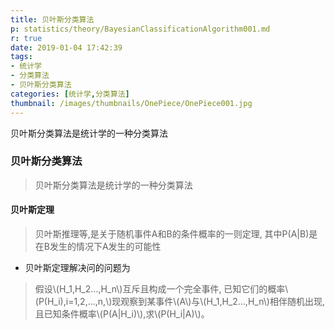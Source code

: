 ```yaml
---
title: 贝叶斯分类算法
p: statistics/theory/BayesianClassificationAlgorithm001.md
r: true
date: 2019-01-04 17:42:39
tags: 
- 统计学
- 分类算法
- 贝叶斯分类算法
categories: [统计学,分类算法]
thumbnail: /images/thumbnails/OnePiece/OnePiece001.jpg
---
```

贝叶斯分类算法是统计学的一种分类算法
<!-- more -->

### 贝叶斯分类算法
> 贝叶斯分类算法是统计学的一种分类算法


#### 贝叶斯定理
> 贝叶斯推理等,是关于随机事件A和B的条件概率的一则定理, 其中P(A|B)是在B发生的情况下A发生的可能性

* 贝叶斯定理解决问的问题为
> 假设\\(H_1,H_2…,H_n\\)互斥且构成一个完全事件, 已知它们的概率\\(P(H_i),i=1,2,…,n,\\)现观察到某事件\\(A\\)与\\(H_1,H_2…,H_n\\)相伴随机出现, 且已知条件概率\\(P(A|H_i)\\),求\\(P(H_i|A)\\)。
